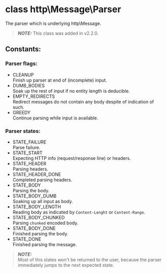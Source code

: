 # class http\Message\Parser

The parser which is underlying http\Message.

> ***NOTE:***
> This class was added in v2.2.0.

## Constants:

### Parser flags:

* CLEANUP  
  Finish up parser at end of (incomplete) input.
* DUMB_BODIES  
  Soak up the rest of input if no entity length is deducible.
* EMPTY_REDIRECTS  
  Redirect messages do not contain any body despite of indication of such.
* GREEDY  
  Continue parsing while input is available.

### Parser states:

* STATE_FAILURE  
  Parse failure.
* STATE_START  
  Expecting HTTP info (request/response line) or headers.
* STATE_HEADER  
  Parsing headers.
* STATE_HEADER_DONE  
  Completed parsing headers.
* STATE_BODY  
  Parsing the body.
* STATE_BODY_DUMB  
  Soaking up all input as body.
* STATE_BODY_LENGTH  
  Reading body as indicated by `Content-Lenght` or `Content-Range`.
* STATE_BODY_CHUNKED  
  Parsing `chunked` encoded body.
* STATE_BODY_DONE  
  Finished parsing the body.
* STATE_DONE  
  Finished parsing the message.

> ***NOTE:***  
> Most of this states won't be returned to the user, because the parser immediately jumps to the next expected state.
